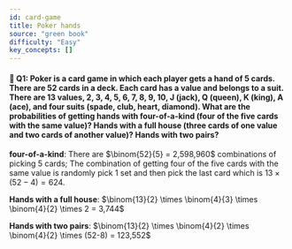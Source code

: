 ```yaml
---
id: card-game
title: Poker hands
source: "green book"
difficulty: "Easy"
key_concepts: []
---
```


#### 📖 Q1: Poker is a card game in which each player gets a hand of 5 cards. There are 52 cards in a deck. Each card has a value and belongs to a suit. There are 13 values, 2, 3, 4, 5, 6, 7, 8, 9, 10, J (jack), Q (queen), K (king), A (ace), and four suits (spade, club, heart, diamond). What are the probabilities of getting hands with four-of-a-kind (four of the five cards with the same value)? Hands with a full house (three cards of one value and two cards of another value)? Hands with two pairs?

**four-of-a-kind**: There are $\binom{52}{5} = 2,598,960$ combinations of picking 5 cards; The combination of getting four of the five cards with the same value is randomly pick 1 set and then pick the last card which is $13 \times (52-4) = 624$.

**Hands with a full house**: $\binom{13}{2} \times \binom{4}{3} \times \binom{4}{2} \times 2 = 3,744$

**Hands with two pairs**: $\binom{13}{2} \times \binom{4}{2} \times \binom{4}{2} \times (52-8) = 123,552$
